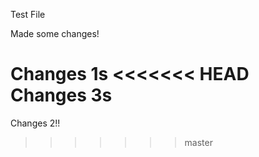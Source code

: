 Test File


Made some changes!

Changes 1s
<<<<<<< HEAD
Changes 3s
=======
Changes 2!!
>>>>>>> master
